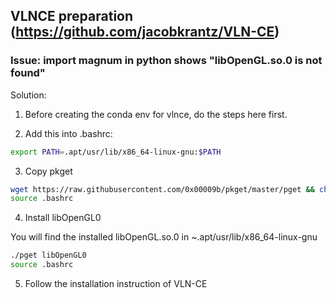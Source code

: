 ## VLNCE preparation (https://github.com/jacobkrantz/VLN-CE)
### Issue: import magnum in python shows "libOpenGL.so.0 is not found"
Solution:

1. Before creating the conda env for vlnce, do the steps here first.

2. Add this into .bashrc:
```bash
export PATH=.apt/usr/lib/x86_64-linux-gnu:$PATH
```

3. Copy pkget
```bash
wget https://raw.githubusercontent.com/0x00009b/pkget/master/pget && chmod +x pget
source .bashrc
```

4. Install libOpenGL0

You will find the installed libOpenGL.so.0 in ~.apt/usr/lib/x86_64-linux-gnu

```bash
./pget libOpenGL0
source .bashrc
```

5. Follow the installation instruction of VLN-CE

